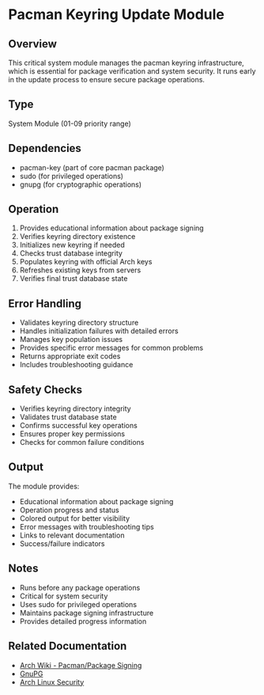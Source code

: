 # Pacman Keyring Update Module

## Overview
This critical system module manages the pacman keyring infrastructure, which is essential for package verification and system security. It runs early in the update process to ensure secure package operations.

## Type
System Module (01-09 priority range)

## Dependencies
- pacman-key (part of core pacman package)
- sudo (for privileged operations)
- gnupg (for cryptographic operations)

## Operation
1. Provides educational information about package signing
2. Verifies keyring directory existence
3. Initializes new keyring if needed
4. Checks trust database integrity
5. Populates keyring with official Arch keys
6. Refreshes existing keys from servers
7. Verifies final trust database state

## Error Handling
- Validates keyring directory structure
- Handles initialization failures with detailed errors
- Manages key population issues
- Provides specific error messages for common problems
- Returns appropriate exit codes
- Includes troubleshooting guidance

## Safety Checks
- Verifies keyring directory integrity
- Validates trust database state
- Confirms successful key operations
- Ensures proper key permissions
- Checks for common failure conditions

## Output
The module provides:
- Educational information about package signing
- Operation progress and status
- Colored output for better visibility
- Error messages with troubleshooting tips
- Links to relevant documentation
- Success/failure indicators

## Notes
- Runs before any package operations
- Critical for system security
- Uses sudo for privileged operations
- Maintains package signing infrastructure
- Provides detailed progress information

## Related Documentation
- [Arch Wiki - Pacman/Package Signing](https://wiki.archlinux.org/title/Pacman/Package_signing)
- [GnuPG](https://wiki.archlinux.org/title/GnuPG)
- [Arch Linux Security](https://wiki.archlinux.org/title/Security)
